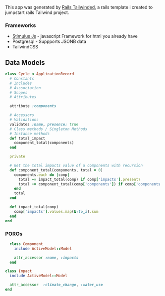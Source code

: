 This app was generated by [Rails Tailwinded](https://github.com/beyode/rails-tailwinded), a rails template i created to jumpstart rails Tailwind project.

### Frameworks
- [Stimulus Js](https://stimulus.hotwired.dev/) - javascript Framework for html you already have
- Postgresql - Suppports JSONB data
- TailwindCSS

## Data Models

```ruby
class Cycle < ApplicationRecord
  # Constants
  # Includes
  # Asssociation
  # Scopes
  # Attributes

  attribute :components

  # Accessors
  # Validations
  validates :name, presence: true
  # Class methods / Singleton Methods
  # Instance methods
  def total_impact
    component_total(components)
  end

  private

  # Get the total impacts value of a components with recursion
  def component_total(components, total = 0)
    components.each do |comp|
      total += impact_total(comp) if comp['impacts'].present?
      total += component_total(comp['components']) if comp['components'].present?
    end
    total
  end

  def impact_total(comp)
    comp['impacts'].values.map(&:to_i).sum
  end
end

```

### POROs
```ruby
  class Component
    include ActiveModel::Model

    attr_accessor :name, :impacts
  end
```

```ruby
class Impact
  include ActiveModel::Model

  attr_accessor  :climate_change, :water_use
end

```
